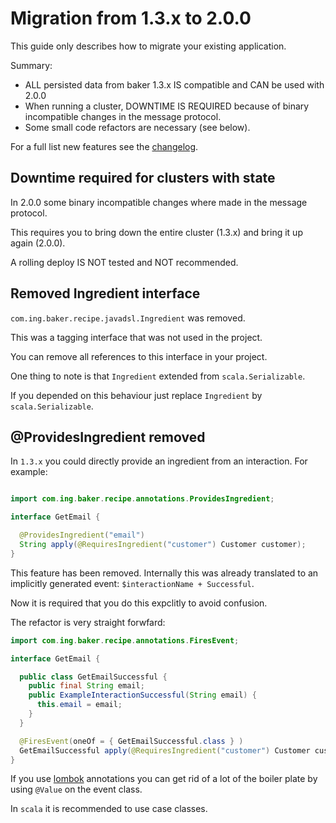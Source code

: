 # Migration from 1.3.x to 2.0.0

This guide only describes how to migrate your existing application.

Summary:

- ALL persisted data from baker 1.3.x IS compatible and CAN be used with 2.0.0
- When running a cluster, DOWNTIME IS REQUIRED because of binary incompatible changes in the message protocol.
- Some small code refactors are necessary (see below).

For a full list new features see the [changelog](https://github.com/ing-bank/baker/blob/master/CHANGELOG.md).

## Downtime required for clusters with state

In 2.0.0 some binary incompatible changes where made in the message protocol.

This requires you to bring down the entire cluster (1.3.x) and bring it up again (2.0.0).

A rolling deploy IS NOT tested and NOT recommended.

## Removed Ingredient interface

`com.ing.baker.recipe.javadsl.Ingredient` was removed.

This was a tagging interface that was not used in the project.

You can remove all references to this interface in your project.

One thing to note is that `Ingredient` extended from `scala.Serializable`.

If you depended on this behaviour just replace `Ingredient` by `scala.Serializable`.

## @ProvidesIngredient removed

In `1.3.x` you could directly provide an ingredient from an interaction. For example:

``` java

import com.ing.baker.recipe.annotations.ProvidesIngredient;

interface GetEmail {

  @ProvidesIngredient("email")
  String apply(@RequiresIngredient("customer") Customer customer);
}

```

This feature has been removed. Internally this was already translated to an implicitly generated event: `$interactionName + Successful`.

Now it is required that you do this expclitly to avoid confusion.

The refactor is very straight forwfard:

``` java
import com.ing.baker.recipe.annotations.FiresEvent;

interface GetEmail {

  public class GetEmailSuccessful {
    public final String email;
    public ExampleInteractionSuccessful(String email) {
      this.email = email;
    }
  }

  @FiresEvent(oneOf = { GetEmailSuccessful.class } )
  GetEmailSuccessful apply(@RequiresIngredient("customer") Customer customer);
}

```

If you use [lombok](https://projectlombok.org) annotations you can get rid of a lot of the boiler plate by using `@Value` on the event class.

In `scala` it is recommended to use case classes.

